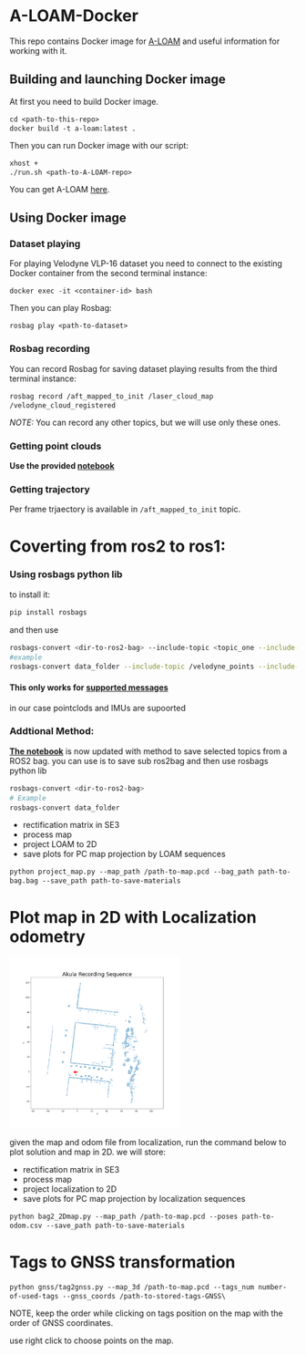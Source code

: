 # A-LOAM-Docker
This repo contains Docker image for [A-LOAM](https://github.com/HKUST-Aerial-Robotics/A-LOAM) and useful information for working with it.

## Building and launching Docker image
At first you need to build Docker image.
```
cd <path-to-this-repo>
docker build -t a-loam:latest .
```
Then you can run Docker image with our script:
```
xhost +
./run.sh <path-to-A-LOAM-repo>
```
You can get A-LOAM [here](https://github.com/HKUST-Aerial-Robotics/A-LOAM).

## Using Docker image
### Dataset playing
For playing Velodyne VLP-16 dataset you need to connect to the existing Docker container from the second terminal instance:
```
docker exec -it <container-id> bash
```
Then you can play Rosbag:
```
rosbag play <path-to-dataset>
```
### Rosbag recording
You can record Rosbag for saving dataset playing results from the third terminal instance:
```
rosbag record /aft_mapped_to_init /laser_cloud_map /velodyne_cloud_registered
```
*NOTE:* You can record any other topics, but we will use only these ones.
### Getting point clouds
**Use the provided [notebook](bag2pcd.ipynb)**

### Getting trajectory
Per frame trjaectory is available in `/aft_mapped_to_init` topic.

# Coverting from ros2 to ros1:
### Using rosbags python lib
to install it: 
```bash
pip install rosbags
```
and then use 
```bash
rosbags-convert <dir-to-ros2-bag> --include-topic <topic_one --include-topic <topic_two> 
#example 
rosbags-convert data_folder --include-topic /velodyne_points --include-topic /imu
```
#### This only works for [supported messages](https://ternaris.gitlab.io/rosbags/topics/typesys.html#included-message-types)
in our case pointclods and IMUs are supoorted

### Addtional Method:  
**[The notebook](bag2pcd.ipynb)** is now updated with method to save selected topics from a ROS2 bag. 
you can use is to save sub ros2bag and then use rosbags python lib 
```bash 
rosbags-convert <dir-to-ros2-bag>
# Example
rosbags-convert data_folder 
``` 

- rectification matrix in SE3
- process map 
- project LOAM to 2D
- save plots for PC map projection by LOAM sequences
```
python project_map.py --map_path /path-to-map.pcd --bag_path path-to-bag.bag --save_path path-to-save-materials
```


# Plot map in 2D with Localization odometry
<img src="figure/0000.png"  width="300" height="300">


given the map and odom file from localization, run the command below to plot solution and map in 2D. we will store:

- rectification matrix in SE3
- process map 
- project localization to 2D
- save plots for PC map projection by localization sequences
```
python bag2_2Dmap.py --map_path /path-to-map.pcd --poses path-to-odom.csv --save_path path-to-save-materials
```

# Tags to GNSS transformation
```
python gnss/tag2gnss.py --map_3d /path-to-map.pcd --tags_num number-of-used-tags --gnss_coords /path-to-stored-tags-GNSS\
```

NOTE, keep the order while clicking on tags position on the map with the order of GNSS coordinates.

use right click to choose points on the map.



